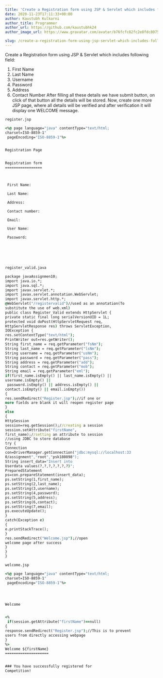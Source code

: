 ```yaml
---
title: 'Create a Registration form using JSP & Servlet which includes following'
date: 2020-11-23T17:11:33+00:00
author: Kaustubh Kulkarni
author_title: Programmer
author_url: https://github.com/kaustubhk24
author_image_url: https://www.gravatar.com/avatar/b76fcfc82fc2e8fdc8075636f1735f61?s=200

slug: /create-a-registration-form-using-jsp-servlet-which-includes-following/
---
```

 

Create a Registration form using JSP & Servlet which includes following 
field:

 1. First Name
 2. Last Name
 3. Username
 4. Password
 5. Address
 6. Contact Number 
 After filling all these details we have submit button, on click of that button all 
 the details will be stored. 
 Now, create one more JSP page, where all details will be verified and after 
 verification it will display one WELCOME message.

```cmd title="cmd"
register.jsp
```

```cmd title="cmd"
<%@ page language="java" contentType="text/html;
charset=ISO-8859-1"
 pageEncoding="ISO-8859-1"%>


Registration Page


Registration form
=================



 First Name:    

 Last Name:    

 Address:   

 Contact number:   

 Email:   

 User Name:   

 Password:   

  





```

```cmd title="cmd"
register_valid.java
```

```cmd title="cmd"
package javaAssignmen10;
import java.io.*;
import java.sql.*;
import javax.servlet.*;
import javax.servlet.annotation.WebServlet;
import javax.servlet.http.*;
@WebServlet("/registervalid")//used as an annotation(To
substitute the use of web.xml)
public class Register_Valid extends HttpServlet {
private static final long serialVersionUID = 1L;
protected void doPost(HttpServletRequest req,
HttpServletResponse res) throws ServletException,
IOException {
res.setContentType("text/html");
PrintWriter out=res.getWriter();
String first_name = req.getParameter("fsNm");
String last_name = req.getParameter("lsNm");
String username = req.getParameter("usNm");
String password = req.getParameter("pass");
String address = req.getParameter("add");
String contact = req.getParameter("mob");
String email = req.getParameter("eml");
if(first_name.isEmpty() || last_name.isEmpty() ||
username.isEmpty() ||
 password.isEmpty() || address.isEmpty() ||
contact.isEmpty() || email.isEmpty())
{
res.sendRedirect("Register.jsp");//if one or
more fields are blank it will reopen register page
}
else
{
HttpSession
session=req.getSession();//creating a session
session.setAttribute("firstName",
first_name);//setting an attribute to session
//using JDBC to store database
try {
Connection
con=DriverManager.getConnection("jdbc:mysql://localhost:33
0/assignment","root","psk180898");
String insert_data="Insert into
Userdata values(?,?,?,?,?,?,?)";
PreparedStatement
ps=con.prepareStatement(insert_data);
ps.setString(1,first_name);
ps.setString(2,last_name);
ps.setString(3,username);
ps.setString(4,password);
ps.setString(5,address);
ps.setString(6,contact);
ps.setString(7,email);
ps.executeUpdate();
}
catch(Exception e)
{
e.printStackTrace();
}
res.sendRedirect("Welcome.jsp");//open
welcome page after success
}
}
}

```

```cmd title="cmd"
welcome.jsp
```

```cmd title="cmd"
<%@ page language="java" contentType="text/html;
charset=ISO-8859-1"
 pageEncoding="ISO-8859-1"%>




Welcome


<%
 if(session.getAttribute("firstName")==null)
{
response.sendRedirect("Register.jsp");//This is to prevent
users from directly accessing webpage
}
%>
Welcome ${firstName}
====================


### You have successfully registered for
Competition!




```